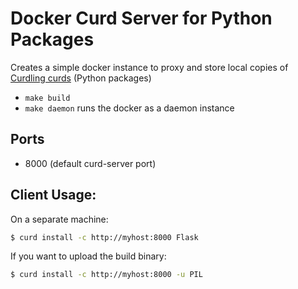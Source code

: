 # Docker Curd Server for Python Packages

Creates a simple docker instance to proxy and store local copies of [Curdling curds](https://github.com/clarete/curdling) (Python packages)

* `make build`
* `make daemon` runs the docker as a daemon instance

Ports
-----

* 8000 (default curd-server port)

Client Usage:
-------------

On a separate machine:

```bash
$ curd install -c http://myhost:8000 Flask
```

If you want to upload the build binary:

```bash
$ curd install -c http://myhost:8000 -u PIL
```
